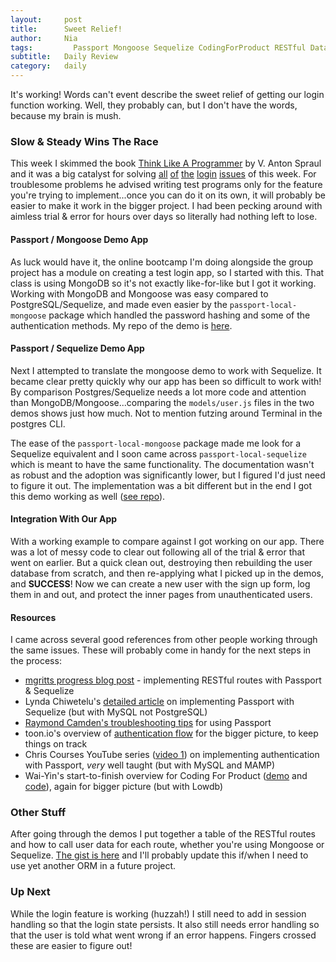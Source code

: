 ```yaml
---
layout:     post
title:      Sweet Relief!
author:     Nia
tags: 		  Passport Mongoose Sequelize CodingForProduct RESTful Databases
subtitle:  	Daily Review
category:   daily
---
```


It's working! Words can't event describe the sweet relief of getting our login function working. Well, they probably can, but I don't have the words, because my brain is mush.

### Slow & Steady Wins The Race

This week I skimmed the book [Think Like A Programmer](https://www.goodreads.com/book/show/18469872-think-like-a-programmer) by V. Anton Spraul and it was a big catalyst for solving [all](https://niamurrell.github.io/daily/2017/07/16/workshop-day/) [of](https://niamurrell.github.io/daily/2017/07/18/login-delays/) [the](https://niamurrell.github.io/daily/2017/07/19/sloggin-login/) [login](https://niamurrell.github.io/daily/2017/07/20/daily-review/) [issues](https://niamurrell.github.io/daily/2017/07/22/slowly-making-progress/) of this week. For troublesome problems he advised writing test programs only for the feature you're trying to implement...once you can do it on its own, it will probably be easier to make it work in the bigger project. I had been pecking around with aimless trial & error for hours over days so literally had nothing left to lose.

#### Passport / Mongoose Demo App

As luck would have it, the online bootcamp I'm doing alongside the group project has a module on creating a test login app, so I started with this. That class is using MongoDB so it's not exactly like-for-like but I got it working. Working with MongoDB and Mongoose was easy compared to PostgreSQL/Sequelize, and made even easier by the `passport-local-mongoose` package which handled the password hashing and some of the authentication methods. My repo of the demo is [here](https://github.com/niamurrell/passport-mongoose-demo).

#### Passport / Sequelize Demo App

Next I attempted to translate the mongoose demo to work with Sequelize. It became clear pretty quickly why our app has been so difficult to work with! By comparison Postgres/Sequelize needs a lot more code and attention than MongoDB/Mongoose...comparing the `models/user.js` files in the two demos shows just how much. Not to mention futzing around Terminal in the postgres CLI.

The ease of the `passport-local-mongoose` package made me look for a Sequelize equivalent and I soon came across `passport-local-sequelize` which is meant to have the same functionality. The documentation wasn't as robust and the adoption was significantly lower, but I figured I'd just need to figure it out. The implementation was a bit different but in the end I got this demo working as well ([see repo](https://github.com/niamurrell/passport-sequelize-demo)).

#### Integration With Our App

With a working example to compare against I got working on our app. There was a lot of messy code to clear out following all of the trial & error that went on earlier. But a quick clean out, destroying then rebuilding the user database from scratch, and then re-applying what I picked up in the demos, and **SUCCESS**! Now we can create a new user with the sign up form, log them in and out, and protect the inner pages from unauthenticated users.

#### Resources

I came across several good references from other people working through the same issues. These will probably come in handy for the next steps in the process:
* [mgritts progress blog post](http://mgritts.github.io/2016/08/30/cp5-sequelize-up-running/) - implementing RESTful routes with Passport & Sequelize
* Lynda Chiwetelu's [detailed article](https://code.tutsplus.com/tutorials/using-passport-with-sequelize-and-mysql--cms-27537) on implementing Passport with Sequelize (but with MySQL not PostgreSQL)
* [Raymond Camden's troubleshooting tips](https://www.raymondcamden.com/2016/06/23/some-quick-tips-for-passport/) for using Passport
* toon.io's overview of [authentication flow](http://toon.io/understanding-passportjs-authentication-flow/) for the bigger picture, to keep things on track
* Chris Courses YouTube series ([video 1](https://youtu.be/gYjHDMPrkWU)) on implementing authentication with Passport, *very* well taught (but with MySQL and MAMP)
* Wai-Yin's start-to-finish overview for Coding For Product ([demo](https://www.youtube.com/watch?v=Iu2bIg8fvTw) and [code](https://github.com/CodingForProduct/demo-express-lowdb-passport)), again for bigger picture (but with Lowdb)


### Other Stuff

After going through the demos I put together a table of the RESTful routes and how to call user data for each route, whether you're using Mongoose or Sequelize. [The gist is here](https://gist.github.com/niamurrell/eb80dff74e6af2d93a2283f275a267bc) and I'll probably update this if/when I need to use yet another ORM in a future project.

### Up Next

While the login feature is working (huzzah!) I still need to add in session handling so that the login state persists. It also still needs error handling so that the user is told what went wrong if an error happens. Fingers crossed these are easier to figure out!
